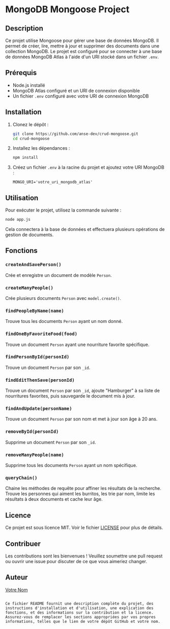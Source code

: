 

# MongoDB Mongoose Project

## Description

Ce projet utilise Mongoose pour gérer une base de données MongoDB. Il permet de créer, lire, mettre à jour et supprimer des documents dans une collection MongoDB. Le projet est configuré pour se connecter à une base de données MongoDB Atlas à l'aide d'un URI stocké dans un fichier `.env`.

## Prérequis

- Node.js installé
- MongoDB Atlas configuré et un URI de connexion disponible
- Un fichier `.env` configuré avec votre URI de connexion MongoDB

## Installation

1. Clonez le dépôt :

   ```bash
   git clone https://github.com/anse-dev/crud-mongoose.git
   cd crud-mongoose
   ```

2. Installez les dépendances :

   ```bash
   npm install
   ```

3. Créez un fichier `.env` à la racine du projet et ajoutez votre URI MongoDB :

   ```env
   MONGO_URI='votre_uri_mongodb_atlas'
   ```

## Utilisation

Pour exécuter le projet, utilisez la commande suivante :

```bash
node app.js
```

Cela connectera à la base de données et effectuera plusieurs opérations de gestion de documents.

## Fonctions

### `createAndSavePerson()`

Crée et enregistre un document de modèle `Person`.

### `createManyPeople()`

Crée plusieurs documents `Person` avec `model.create()`.

### `findPeopleByName(name)`

Trouve tous les documents `Person` ayant un nom donné.

### `findOneByFavoriteFood(food)`

Trouve un document `Person` ayant une nourriture favorite spécifique.

### `findPersonById(personId)`

Trouve un document `Person` par son `_id`.

### `findEditThenSave(personId)`

Trouve un document `Person` par son `_id`, ajoute "Hamburger" à sa liste de nourritures favorites, puis sauvegarde le document mis à jour.

### `findAndUpdate(personName)`

Trouve un document `Person` par son nom et met à jour son âge à 20 ans.

### `removeById(personId)`

Supprime un document `Person` par son `_id`.

### `removeManyPeople(name)`

Supprime tous les documents `Person` ayant un nom spécifique.

### `queryChain()`

Chaine les méthodes de requête pour affiner les résultats de la recherche. Trouve les personnes qui aiment les burritos, les trie par nom, limite les résultats à deux documents et cache leur âge.

## Licence

Ce projet est sous licence MIT. Voir le fichier [LICENSE](LICENSE) pour plus de détails.

## Contribuer

Les contributions sont les bienvenues ! Veuillez soumettre une pull request ou ouvrir une issue pour discuter de ce que vous aimeriez changer.

## Auteur

[Votre Nom](https://github.com/votre-utilisateur)
```

Ce fichier README fournit une description complète du projet, des instructions d'installation et d'utilisation, une explication des fonctions, et des informations sur la contribution et la licence. Assurez-vous de remplacer les sections appropriées par vos propres informations, telles que le lien de votre dépôt GitHub et votre nom.
